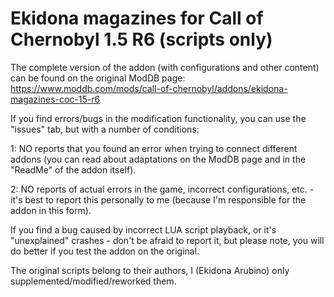# Ekidona magazines for Call of Chernobyl 1.5 R6 (scripts only)
The complete version of the addon (with configurations and other content) can be found on the original ModDB page: https://www.moddb.com/mods/call-of-chernobyl/addons/ekidona-magazines-coc-15-r6

If you find errors/bugs in the modification functionality, you can use the "issues" tab, but with a number of conditions:

1: NO reports that you found an error when trying to connect different addons (you can read about adaptations on the ModDB page and in the "ReadMe" of the addon itself).

2: NO reports of actual errors in the game, incorrect configurations, etc. - it's best to report this personally to me (because I'm responsible for the addon in this form).

If you find a bug caused by incorrect LUA script playback, or it's "unexplained" crashes - don't be afraid to report it, but please note, you will do better if you test the addon on the original.

The original scripts belong to their authors, I (Ekidona Arubino) only supplemented/modified/reworked them.
